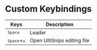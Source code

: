 # Custom Keybindings

| Keys | Description |
|------|-------------|
| <kbd>Space</kbd> | Leader |
| <kbd>Space</kbd>+<kbd>u</kbd> | Open UltiSnips editing file |
